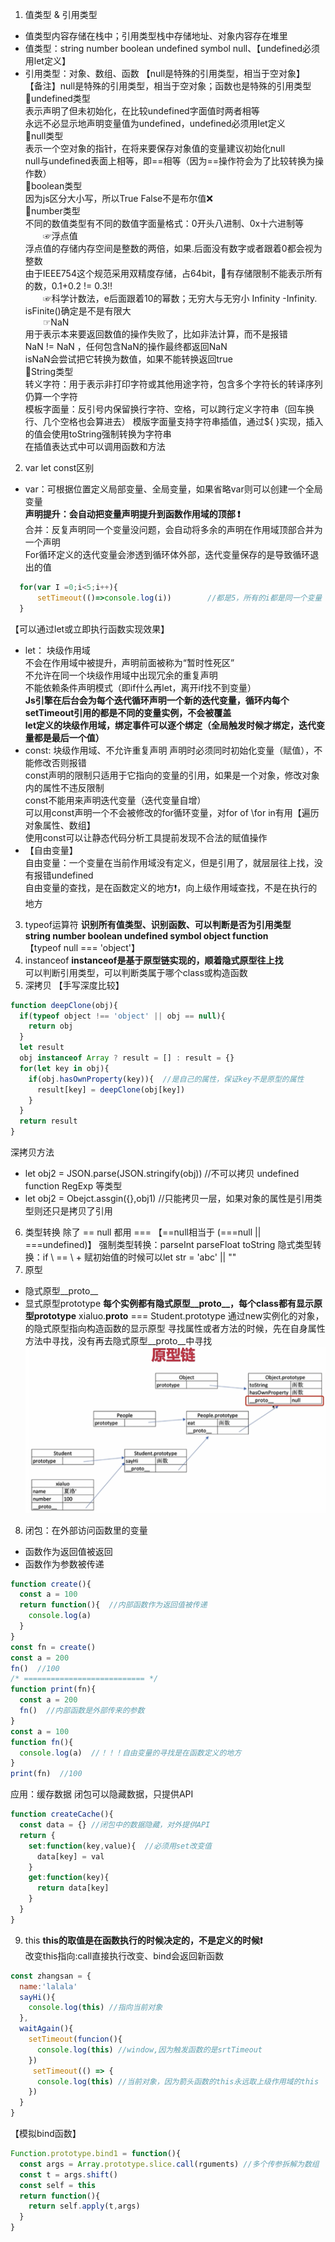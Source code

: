 1. 值类型 & 引用类型
 - 值类型内容存储在栈中；引用类型栈中存储地址、对象内容存在堆里    
 - 值类型：string number boolean undefined symbol null、【undefined必须用let定义】    
 - 引用类型：对象、数组、函数  【null是特殊的引用类型，相当于空对象】    
 【备注】null是特殊的引用类型，相当于空对象；函数也是特殊的引用类型    
  📌undefined类型    
    表示声明了但未初始化，在比较undefined字面值时两者相等     
    永远不必显示地声明变量值为undefined，undefined必须用let定义    
  📌null类型   
      表示一个空对象的指针，在将来要保存对象值的变量建议初始化null   
      null与undefined表面上相等，即==相等（因为==操作符会为了比较转换为操作数）   
  📌boolean类型   
      因为js区分大小写，所以True False不是布尔值❌   
  📌number类型   
      不同的数值类型有不同的数值字面量格式：0开头八进制、0x十六进制等   
      &emsp;&emsp;☞浮点值   
      浮点值的存储内存空间是整数的两倍，如果.后面没有数字或者跟着0都会视为整数   
      由于IEEE754这个规范采用双精度存储，占64bit，🔔有存储限制不能表示所有的数，0.1+0.2 != 0.3‼️    
      &emsp;&emsp;☞科学计数法，e后面跟着10的幂数；无穷大与无穷小 Infinity -Infinity.  isFinite()确定是不是有限大   
      &emsp;&emsp;☞NaN    
      用于表示本来要返回数值的操作失败了，比如非法计算，而不是报错   
      NaN != NaN ，任何包含NaN的操作最终都返回NaN   
      isNaN会尝试把它转换为数值，如果不能转换返回true     
  📌String类型   
      转义字符：用于表示非打印字符或其他用途字符，包含多个字符长的转译序列仍算一个字符   
      模板字面量：反引号内保留换行字符、空格，可以跨行定义字符串（回车换行、几个空格也会算进去）
      模版字面量支持字符串插值，通过${ }实现，插入的值会使用toString强制转换为字符串   
      在插值表达式中可以调用函数和方法     
2. var let const区别     
 - var：可根据位置定义局部变量、全局变量，如果省略var则可以创建一个全局变量      
  **声明提升：会自动把变量声明提升到函数作用域的顶部 ❗**  
  合并：反复声明同一个变量没问题，会自动将多余的声明在作用域顶部合并为一个声明     
  For循环定义的迭代变量会渗透到循环体外部，迭代变量保存的是导致循环退出的值   
```js
  for(var I =0;i<5;i++){
      setTimeout(()=>console.log(i))        //都是5，所有的i都是同一个变量
  }
```
  【可以通过let或立即执行函数实现效果】
 - let： 块级作用域    
   不会在作用域中被提升，声明前面被称为“暂时性死区”    
   不允许在同一个块级作用域中出现冗余的重复声明    
   不能依赖条件声明模式（即if什么再let，离开if找不到变量）    
  **Js引擎在后台会为每个迭代循环声明一个新的迭代变量，循环内每个setTimeout引用的都是不同的变量实例，不会被覆盖**     
  **let定义的块级作用域，绑定事件可以逐个绑定（全局触发时候才绑定，迭代变量都是最后一个值）**     
 - const: 块级作用域、不允许重复声明
  声明时必须同时初始化变量（赋值），不能修改否则报错    
  const声明的限制只适用于它指向的变量的引用，如果是一个对象，修改对象内的属性不违反限制    
  const不能用来声明迭代变量（迭代变量自增）    
  可以用const声明一个不会被修改的for循环变量，对for of \for in有用【遍历对象属性、数组】    
  使用const可以让静态代码分析工具提前发现不合法的赋值操作   
 - 【自由变量】   
自由变量：一个变量在当前作用域没有定义，但是引用了，就层层往上找，没有报错undefined   
自由变量的查找，是在函数定义的地方❗，向上级作用域查找，不是在执行的地方   
3. typeof运算符
  **识别所有值类型、识别函数、可以判断是否为引用类型**    
  **string number boolean undefined symbol object function**    
  【typeof null === 'object'】
4. instanceof
  **instanceof是基于原型链实现的，顺着隐式原型往上找**   
  可以判断引用类型，可以判断类属于哪个class或构造函数
5. 深拷贝
【手写深度比较】
```js
function deepClone(obj){
  if(typeof object !== 'object' || obj == null){
    return obj
  }
  let result
  obj instanceof Array ? result = [] : result = {}
  for(let key in obj){
    if(obj.hasOwnProperty(key)){  //是自己的属性，保证key不是原型的属性
      result[key] = deepClone(obj[key])
    }
  }
  return result
}
```
深拷贝方法
 - let obj2 = JSON.parse(JSON.stringify(obj)) //不可以拷贝 undefined function RegExp 等类型
 - let obj2 = Obejct.assgin({},obj1) //只能拷贝一层，如果对象的属性是引用类型则还只是拷贝了引用
6. 类型转换
  除了 == null 都用 === 【==null相当于 (===null || ===undefined)】
  强制类型转换：parseInt parseFloat toString
  隐式类型转换：if \ == \ +
  赋初始值的时候可以let str = 'abc' || ""
7. 原型
 - 隐式原型__proto__
 - 显式原型prototype
 **每个实例都有隐式原型__proto__，每个class都有显示原型prototype**
 xialuo.__proto__ === Student.prototype
 通过new实例化的对象，的隐式原型指向构造函数的显示原型
 寻找属性或者方法的时候，先在自身属性方法中寻找，没有再去隐式原型__proto__中寻找
 ![原型链示意](./img/1.png)
8. 闭包：在外部访问函数里的变量
- 函数作为返回值被返回
- 函数作为参数被传递
```js
function create(){
  const a = 100
  return function(){  //内部函数作为返回值被传递
    console.log(a)
  }
}
const fn = create()
const a = 200
fn()  //100
/* =========================== */
function print(fn){
  const a = 200
  fn()  //内部函数是外部传来的参数
}
const a = 100
function fn(){
  console.log(a)  //！！！自由变量的寻找是在函数定义的地方
}
print(fn)  //100
```
应用：缓存数据 闭包可以隐藏数据，只提供API
```js
function createCache(){
  const data = {} //闭包中的数据隐藏，对外提供API
  return {
    set:function(key,value){  //必须用set改变值
      data[key] = val
    }
    get:function(key){
      return data[key]
    }
  }
}
```
9. this
**this的取值是在函数执行的时候决定的，不是定义的时候❗**   
改变this指向:call直接执行改变、bind会返回新函数
```js
const zhangsan = {
  name:'lalala'
  sayHi(){
    console.log(this) //指向当前对象
  },
  waitAgain(){
    setTimeout(funcion(){
      console.log(this) //window,因为触发函数的是srtTimeout
    })
     setTimeout(() => {
      console.log(this) //当前对象，因为箭头函数的this永远取上级作用域的this
    })
  }
}
```
【模拟bind函数】
```js
Function.prototype.bind1 = function(){
  const args = Array.prototype.slice.call(rguments) //多个传参拆解为数组
  const t = args.shift()
  const self = this
  return function(){
    return self.apply(t,args)
  }
}
```